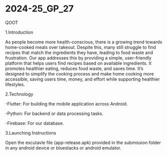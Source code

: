 # 2024-25_GP_27
QOOT

1.Introduction

As people become more health-conscious, there is a growing trend towards home-cooked meals over takeout. Despite this, many still struggle to find recipes that match the ingredients they have, leading to food waste and frustration. 
Our app addresses this by providing a simple, user-friendly platform that helps users find recipes based on available ingredients. It promotes healthier eating, reduces food waste, and saves time. It’s designed to simplify the cooking process and make home cooking more accessible, saving users time, money, and effort while supporting healthier lifestyles.

2.Technology 

-Flutter: For building the mobile application across Android.

-Python: For backend or data processing tasks.

-Firebase: For our database.

3.Launching Instructions

Open the excutavle file (app-release.apk) provided in the submission folder in any android device or bluestacks or android emulator.
